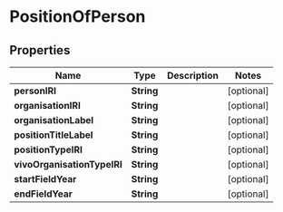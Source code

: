 
# PositionOfPerson

## Properties
Name | Type | Description | Notes
------------ | ------------- | ------------- | -------------
**personIRI** | **String** |  |  [optional]
**organisationIRI** | **String** |  |  [optional]
**organisationLabel** | **String** |  |  [optional]
**positionTitleLabel** | **String** |  |  [optional]
**positionTypeIRI** | **String** |  |  [optional]
**vivoOrganisationTypeIRI** | **String** |  |  [optional]
**startFieldYear** | **String** |  |  [optional]
**endFieldYear** | **String** |  |  [optional]



